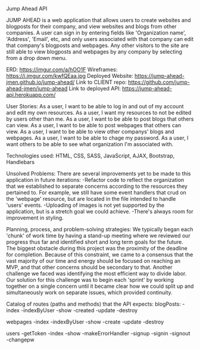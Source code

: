 Jump Ahead API

JUMP AHEAD is a web application that allows users to create websites and blogposts for their company, and view websites and blogs from other companies.  A user can sign in by entering fields like 'Organization name', 'Address', 'Email', etc, and only users associated with that company can edit that company's blogposts and webpages. Any other visitors to the site are still able to view blogposts and webpages by any company by selecting from a drop down menu.

ERD: https://imgur.com/a/hOO1F
Wireframes: https://i.imgur.com/kwfQEaa.jpg
Deployed Website: https://jump-ahead-jmen.github.io/jump-ahead/
Link to CLIENT repo: https://github.com/jump-ahead-jmen/jump-ahead
Link to deployed API: https://jump-ahead-api.herokuapp.com/

User Stories:
As a user, I want to be able to log in and out of my account and edit my own resources.
As a user, I want my resources to not be edited by users other than me.
As a user, I want to be able to post blogs that others can view.
As a user, I want to be able to post webpages that others can view.
As a user, I want to be able to view other companys' blogs and webpages.
As a user, I want to be able to chage my password.
As a user, I want others to be able to see what organization I'm associated with.

Technologies used:
HTML, CSS, SASS, JavaScript, AJAX, Bootstrap, Handlebars

Unsolved Problems:
There are several improvements yet to be made to this application in future iterations:
-Refactor code to reflect the organization that we established to separate concerns according to the resources they pertained to. For example, we still have some event handlers that crud on the 'webpage' resource, but are located in the file intended to handle 'users' events.
-Uploading of images is not yet supported by the application, but is a stretch goal we could achieve.
-There's always room for improvement in styling.

Planning, process, and problem-solving strategies:
We typically began each 'chunk' of work time by having a stand-up meeting where we reviewed our progress thus far and identified short and long term goals for the future.  The biggest obstacle during this project was the proximity of the deadline for completion.  Because of this constraint, we came to a consensus that the vast majority of our time and energy should be focused on reaching an MVP, and that other concerns should be secondary to that.  Another challenge we faced was identifying the most efficient way to divide labor.  Our solution for this challenge was to begin each 'sprint' by working together on a single concern until it became clear how we could split up and simultaneously work on separate issues, which provided continuity.

Catalog of routes (paths and methods) that the API expects:
blogPosts:
  -index
  -indexByUser
  -show
  -created
  -update
  -destroy

webpages
  -index
  -indexByUser
  -show
  -create
  -update
  -destroy

users
  -getToken
  -index
  -show
  -makeErrorHandler
  -signup
  -signin
  -signout
  -changepw

